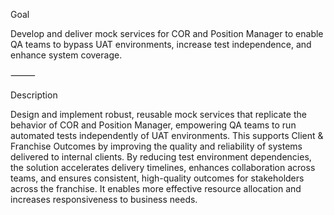 

Goal

Develop and deliver mock services for COR and Position Manager to enable QA teams to bypass UAT environments, increase test independence, and enhance system coverage.

⸻

Description

Design and implement robust, reusable mock services that replicate the behavior of COR and Position Manager, empowering QA teams to run automated tests independently of UAT environments. This supports Client & Franchise Outcomes by improving the quality and reliability of systems delivered to internal clients. By reducing test environment dependencies, the solution accelerates delivery timelines, enhances collaboration across teams, and ensures consistent, high-quality outcomes for stakeholders across the franchise. It enables more effective resource allocation and increases responsiveness to business needs.
